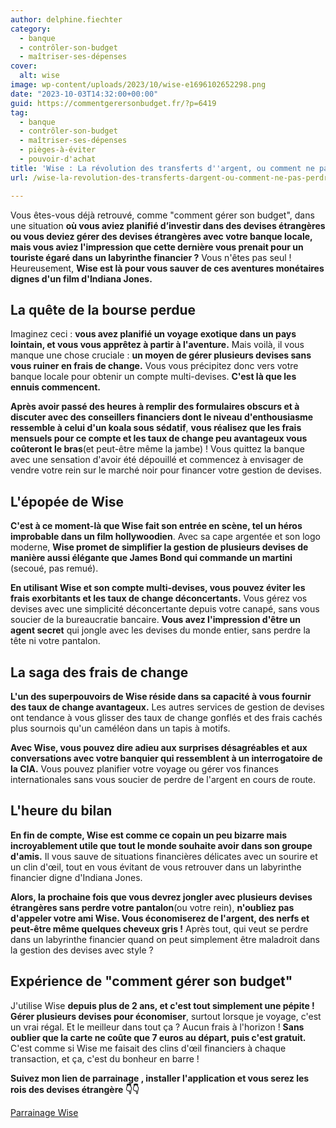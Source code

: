 ```yaml
---
author: delphine.fiechter
category:
  - banque
  - contrôler-son-budget
  - maîtriser-ses-dépenses
cover:
  alt: wise
image: wp-content/uploads/2023/10/wise-e1696102652298.png
date: "2023-10-03T14:32:00+00:00"
guid: https://commentgerersonbudget.fr/?p=6419
tag:
  - banque
  - contrôler-son-budget
  - maîtriser-ses-dépenses
  - pièges-à-éviter
  - pouvoir-d'achat
title: 'Wise : La révolution des transferts d''argent, ou comment ne pas perdre son pantalon à l''étranger'
url: /wise-la-revolution-des-transferts-dargent-ou-comment-ne-pas-perdre-son-pantalon-a-letranger/

---
```

Vous êtes-vous déjà retrouvé, comme "comment gérer son budget", dans une situation **où vous aviez planifié d’investir dans des devises étrangères** **ou vous deviez gérer des devises étrangères avec votre banque locale, mais vous aviez l'impression que cette dernière vous prenait pour un touriste égaré dans un labyrinthe financier ?** Vous n'êtes pas seul ! Heureusement, **Wise est là pour vous sauver de ces aventures monétaires dignes d'un film d'Indiana Jones.**

## **La quête de la bourse perdue**

Imaginez ceci : **vous avez planifié un voyage exotique dans un pays lointain, et vous vous apprêtez à partir à l'aventure.** Mais voilà, il vous manque une chose cruciale : **un moyen de gérer plusieurs devises sans vous ruiner en frais de change.** Vous vous précipitez donc vers votre banque locale pour obtenir un compte multi-devises. **C'est là que les ennuis commencent.**

**Après avoir passé des heures à remplir des formulaires obscurs et à discuter avec des conseillers financiers dont le niveau d'enthousiasme ressemble à celui d'un koala sous sédatif**, **vous réalisez que les frais mensuels pour ce compte et les taux de change peu avantageux vous coûteront le bras**(et peut-être même la jambe) ! Vous quittez la banque avec une sensation d'avoir été dépouillé et commencez à envisager de vendre votre rein sur le marché noir pour financer votre gestion de devises.

## **L'épopée de Wise**

**C'est à ce moment-là que Wise fait son entrée en scène, tel un héros improbable dans un film hollywoodien**. Avec sa cape argentée et son logo moderne, **Wise promet de simplifier la gestion de plusieurs devises de manière aussi élégante que James Bond qui commande un martini** (secoué, pas remué).

**En utilisant Wise et son compte multi-devises, vous pouvez éviter les frais exorbitants et les taux de change déconcertants.** Vous gérez vos devises avec une simplicité déconcertante depuis votre canapé, sans vous soucier de la bureaucratie bancaire. **Vous avez l'impression d'être un agent secret** qui jongle avec les devises du monde entier, sans perdre la tête ni votre pantalon.

## **La saga des frais de change**

**L'un des superpouvoirs de Wise réside dans sa capacité à vous fournir des taux de change avantageux.** Les autres services de gestion de devises ont tendance à vous glisser des taux de change gonflés et des frais cachés plus sournois qu'un caméléon dans un tapis à motifs.

**Avec Wise, vous pouvez dire adieu aux surprises désagréables et aux conversations avec votre banquier qui ressemblent à un interrogatoire de la CIA.** Vous pouvez planifier votre voyage ou gérer vos finances internationales sans vous soucier de perdre de l'argent en cours de route.

## **L'heure du bilan**

**En fin de compte, Wise est comme ce copain un peu bizarre mais incroyablement utile que tout le monde souhaite avoir dans son groupe d'amis.** Il vous sauve de situations financières délicates avec un sourire et un clin d'œil, tout en vous évitant de vous retrouver dans un labyrinthe financier digne d'Indiana Jones.

**Alors, la prochaine fois que vous devrez jongler avec plusieurs devises étrangères sans perdre votre pantalon**(ou votre rein), **n'oubliez pas d'appeler votre ami Wise. Vous économiserez de l'argent, des nerfs et peut-être même quelques cheveux gris !** Après tout, qui veut se perdre dans un labyrinthe financier quand on peut simplement être maladroit dans la gestion des devises avec style ?

## Expérience de "comment gérer son budget"

J'utilise Wise **depuis plus de 2 ans, et c'est tout simplement une pépite ! Gérer plusieurs devises pour économiser**, surtout lorsque je voyage, c'est un vrai régal. Et le meilleur dans tout ça ? Aucun frais à l'horizon ! **Sans oublier que la carte ne coûte que 7 euros au départ, puis c'est gratuit.** C'est comme si Wise me faisait des clins d'œil financiers à chaque transaction, et ça, c'est du bonheur en barre !

**Suivez mon lien de parrainage , installer l'application et vous serez les rois des devises étrangère 👇👇**

[Parrainage Wise](https://wise.com/invite/ahpe/delphinekarinef)
